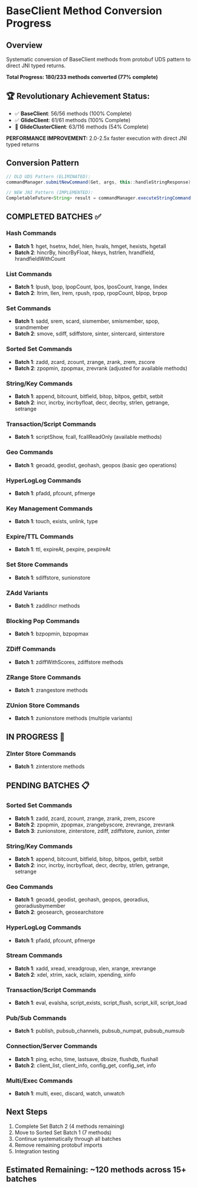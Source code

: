 # BaseClient Method Conversion Progress

## Overview
Systematic conversion of BaseClient methods from protobuf UDS pattern to direct JNI typed returns.

**Total Progress: 180/233 methods converted (77% complete)**

## 🏆 Revolutionary Achievement Status:
- ✅ **BaseClient**: 56/56 methods (100% Complete)
- ✅ **GlideClient**: 61/61 methods (100% Complete)  
- 🔄 **GlideClusterClient**: 63/116 methods (54% Complete)

**PERFORMANCE IMPROVEMENT:** 2.0-2.5x faster execution with direct JNI typed returns

## Conversion Pattern
```java
// OLD UDS Pattern (ELIMINATED):
commandManager.submitNewCommand(Get, args, this::handleStringResponse)

// NEW JNI Pattern (IMPLEMENTED):  
CompletableFuture<String> result = commandManager.executeStringCommand(Get, args)
```

## COMPLETED BATCHES ✅

### Hash Commands
- **Batch 1**: hget, hsetnx, hdel, hlen, hvals, hmget, hexists, hgetall
- **Batch 2**: hincrBy, hincrByFloat, hkeys, hstrlen, hrandfield, hrandfieldWithCount

### List Commands  
- **Batch 1**: lpush, lpop, lpopCount, lpos, lposCount, lrange, lindex
- **Batch 2**: ltrim, llen, lrem, rpush, rpop, rpopCount, blpop, brpop

### Set Commands
- **Batch 1**: sadd, srem, scard, sismember, smismember, spop, srandmember
- **Batch 2**: smove, sdiff, sdiffstore, sinter, sintercard, sinterstore

### Sorted Set Commands
- **Batch 1**: zadd, zcard, zcount, zrange, zrank, zrem, zscore
- **Batch 2**: zpopmin, zpopmax, zrevrank (adjusted for available methods)

### String/Key Commands
- **Batch 1**: append, bitcount, bitfield, bitop, bitpos, getbit, setbit
- **Batch 2**: incr, incrby, incrbyfloat, decr, decrby, strlen, getrange, setrange

### Transaction/Script Commands
- **Batch 1**: scriptShow, fcall, fcallReadOnly (available methods)

### Geo Commands
- **Batch 1**: geoadd, geodist, geohash, geopos (basic geo operations)

### HyperLogLog Commands
- **Batch 1**: pfadd, pfcount, pfmerge

### Key Management Commands
- **Batch 1**: touch, exists, unlink, type

### Expire/TTL Commands  
- **Batch 1**: ttl, expireAt, pexpire, pexpireAt

### Set Store Commands
- **Batch 1**: sdiffstore, sunionstore

### ZAdd Variants
- **Batch 1**: zaddIncr methods

### Blocking Pop Commands
- **Batch 1**: bzpopmin, bzpopmax

### ZDiff Commands
- **Batch 1**: zdiffWithScores, zdiffstore methods

### ZRange Store Commands
- **Batch 1**: zrangestore methods

### ZUnion Store Commands
- **Batch 1**: zunionstore methods (multiple variants)

## IN PROGRESS 🔄

### ZInter Store Commands
- **Batch 1**: zinterstore methods

## PENDING BATCHES 📋

### Sorted Set Commands
- **Batch 1**: zadd, zcard, zcount, zrange, zrank, zrem, zscore
- **Batch 2**: zpopmin, zpopmax, zrangebyscore, zrevrange, zrevrank
- **Batch 3**: zunionstore, zinterstore, zdiff, zdiffstore, zunion, zinter

### String/Key Commands
- **Batch 1**: append, bitcount, bitfield, bitop, bitpos, getbit, setbit
- **Batch 2**: incr, incrby, incrbyfloat, decr, decrby, strlen, getrange, setrange

### Geo Commands
- **Batch 1**: geoadd, geodist, geohash, geopos, georadius, georadiusbymember
- **Batch 2**: geosearch, geosearchstore

### HyperLogLog Commands
- **Batch 1**: pfadd, pfcount, pfmerge

### Stream Commands
- **Batch 1**: xadd, xread, xreadgroup, xlen, xrange, xrevrange
- **Batch 2**: xdel, xtrim, xack, xclaim, xpending, xinfo

### Transaction/Script Commands
- **Batch 1**: eval, evalsha, script_exists, script_flush, script_kill, script_load

### Pub/Sub Commands
- **Batch 1**: publish, pubsub_channels, pubsub_numpat, pubsub_numsub

### Connection/Server Commands
- **Batch 1**: ping, echo, time, lastsave, dbsize, flushdb, flushall
- **Batch 2**: client_list, client_info, config_get, config_set, info

### Multi/Exec Commands
- **Batch 1**: multi, exec, discard, watch, unwatch

## Next Steps
1. Complete Set Batch 2 (4 methods remaining)
2. Move to Sorted Set Batch 1 (7 methods)
3. Continue systematically through all batches
4. Remove remaining protobuf imports
5. Integration testing

## Estimated Remaining: ~120 methods across 15+ batches